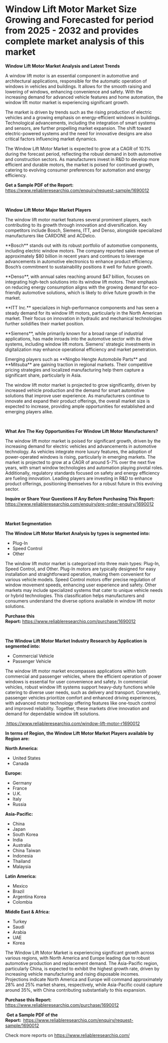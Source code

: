 <p><h1>Window Lift Motor Market Size Growing and Forecasted for period from 2025 - 2032 and provides complete market analysis of this market</h1></p><p><strong>Window Lift Motor Market Analysis and Latest Trends</strong></p>
<p><p>A window lift motor is an essential component in automotive and architectural applications, responsible for the automatic operation of windows in vehicles and buildings. It allows for the smooth raising and lowering of windows, enhancing convenience and safety. With the increasing demand for advanced vehicle features and home automation, the window lift motor market is experiencing significant growth.</p><p>The market is driven by trends such as the rising production of electric vehicles and a growing emphasis on energy-efficient windows in buildings. Technological advancements, including the integration of smart systems and sensors, are further propelling market expansion. The shift toward electric-powered systems and the need for innovative designs are also critical factors influencing market dynamics.</p><p>The Window Lift Motor Market is expected to grow at a CAGR of 10.1% during the forecast period, reflecting the robust demand in both automotive and construction sectors. As manufacturers invest in R&D to develop more efficient and durable motors, the market is poised for continued growth, catering to evolving consumer preferences for automation and energy efficiency.</p></p>
<p><strong>Get a Sample PDF of the Report:&nbsp;</strong> <a href="https://www.reliableresearchiq.com/enquiry/request-sample/1690012?utm_campaign=2319&utm_medium=2&utm_source=Github&utm_content=ia&utm_term=26032025&utm_id=window-lift-motor">https://www.reliableresearchiq.com/enquiry/request-sample/1690012</a></p>
<p>&nbsp;</p>
<p><strong>Window Lift Motor Major Market Players</strong></p>
<p><p>The window lift motor market features several prominent players, each contributing to its growth through innovation and diversification. Key competitors include Bosch, Siemens, ITT, and Denso, alongside specialized manufacturers like CARDONE and ACDelco.</p><p>**Bosch** stands out with its robust portfolio of automotive components, including electric window motors. The company reported sales revenue of approximately $80 billion in recent years and continues to leverage advancements in automotive electronics to enhance product efficiency. Bosch’s commitment to sustainability positions it well for future growth.</p><p>**Denso**, with annual sales reaching around $47 billion, focuses on integrating high-tech solutions into its window lift motors. Their emphasis on reducing energy consumption aligns with the growing demand for eco-friendly automotive solutions, which is likely to drive future growth in the market.</p><p>**ITT Inc.** specializes in high-performance components and has seen a steady demand for its window lift motors, particularly in the North American market. Their focus on innovation in hydraulic and mechanical technologies further solidifies their market position.</p><p>**Siemens**, while primarily known for a broad range of industrial applications, has made inroads into the automotive sector with its drive systems, including window lift motors. Siemens' strategic investments in digitalization may enhance operational efficiency and market penetration.</p><p>Emerging players such as **Ningbo Hengte Automobile Parts** and **Mitsuba** are gaining traction in regional markets. Their competitive pricing strategies and localized manufacturing help them capture a significant share, particularly in Asia.</p><p>The window lift motor market is projected to grow significantly, driven by increased vehicle production and the demand for smart automotive solutions that improve user experience. As manufacturers continue to innovate and expand their product offerings, the overall market size is expected to increase, providing ample opportunities for established and emerging players alike.</p></p>
<p>&nbsp;</p>
<p><strong>What Are The Key Opportunities For Window Lift Motor Manufacturers?</strong></p>
<p><p>The window lift motor market is poised for significant growth, driven by the increasing demand for electric vehicles and advancements in automotive technology. As vehicles integrate more luxury features, the adoption of power-operated windows is rising, particularly in emerging markets. The market is projected to grow at a CAGR of around 5-7% over the next five years, with smart window technologies and automation playing pivotal roles. Additionally, regulatory standards focused on safety and energy efficiency are fueling innovation. Leading players are investing in R&D to enhance product offerings, positioning themselves for a robust future in this evolving sector.</p></p>
<p><strong>Inquire or Share Your Questions If Any Before Purchasing This Report:</strong> <a href="https://www.reliableresearchiq.com/enquiry/pre-order-enquiry/1690012?utm_campaign=2319&utm_medium=2&utm_source=Github&utm_content=ia&utm_term=26032025&utm_id=window-lift-motor">https://www.reliableresearchiq.com/enquiry/pre-order-enquiry/1690012</a></p>
<p>&nbsp;</p>
<p><strong>Market Segmentation</strong></p>
<p><strong>The Window Lift Motor Market Analysis by types is segmented into:</strong></p>
<p><ul><li>Plug-In</li><li>Speed Control</li><li>Other</li></ul></p>
<p><p>The window lift motor market is categorized into three main types: Plug-In, Speed Control, and Other. Plug-In motors are typically designed for easy installation and straightforward operation, making them convenient for various vehicle models. Speed Control motors offer precise regulation of window movement speeds, enhancing user experience and safety. Other markets may include specialized systems that cater to unique vehicle needs or hybrid technologies. This classification helps manufacturers and consumers understand the diverse options available in window lift motor solutions.</p></p>
<p><strong>Purchase this Report:&nbsp;</strong><a href="https://www.reliableresearchiq.com/purchase/1690012?utm_campaign=2319&utm_medium=2&utm_source=Github&utm_content=ia&utm_term=26032025&utm_id=window-lift-motor">https://www.reliableresearchiq.com/purchase/1690012</a></p>
<p>&nbsp;</p>
<p><strong>The Window Lift Motor Market Industry Research by Application is segmented into:</strong></p>
<p><ul><li>Commercial Vehicle</li><li>Passenger Vehicle</li></ul></p>
<p><p>The window lift motor market encompasses applications within both commercial and passenger vehicles, where the efficient operation of power windows is essential for user convenience and safety. In commercial vehicles, robust window lift systems support heavy-duty functions while catering to diverse user needs, such as delivery and transport. Conversely, passenger vehicles prioritize comfort and enhanced driving experiences, with advanced motor technology offering features like one-touch control and improved reliability. Together, these markets drive innovation and demand for dependable window lift solutions.</p></p>
<p><a href="https://www.reliableresearchiq.com/window-lift-motor-r1690012?utm_campaign=2319&utm_medium=2&utm_source=Github&utm_content=ia&utm_term=26032025&utm_id=window-lift-motor">&nbsp;https://www.reliableresearchiq.com/window-lift-motor-r1690012</a></p>
<p><strong>In terms of Region, the Window Lift Motor Market Players available by Region are:</strong></p>
<p>
    <p> <strong> North America: </strong>
        <ul>
            <li>United States</li>
            <li>Canada</li>
        </ul>
        </p> 
    <p> <strong> Europe: </strong>
        <ul>
            <li>Germany</li>
            <li>France</li>
            <li>U.K.</li>
            <li>Italy</li>
            <li>Russia</li>
        </ul>
        </p> 
    <p> <strong> Asia-Pacific: </strong>
        <ul>
            <li>China</li>
            <li>Japan</li>
            <li>South Korea</li>
            <li>India</li>
            <li>Australia</li>
            <li>China Taiwan</li>
            <li>Indonesia</li>
            <li>Thailand</li>
            <li>Malaysia</li>
        </ul>
        </p> 
    <p> <strong> Latin America: </strong>
        <ul>
            <li>Mexico</li>
            <li>Brazil</li>
            <li>Argentina Korea</li>
            <li>Colombia</li>
        </ul>
        </p> 
    <p> <strong> Middle East & Africa: </strong>
        <ul>
            <li>Turkey</li>
            <li>Saudi</li>
            <li>Arabia</li>
            <li>UAE</li>
            <li>Korea</li>
        </ul>
    </p>
    </p>
<p><p>The Window Lift Motor Market is experiencing significant growth across various regions, with North America and Europe leading due to robust automotive production and replacement demand. The Asia-Pacific region, particularly China, is expected to exhibit the highest growth rate, driven by increasing vehicle manufacturing and rising disposable incomes. Projections indicate North America and Europe will command approximately 28% and 25% market shares, respectively, while Asia-Pacific could capture around 35%, with China contributing substantially to this expansion.</p></p>
<p><strong>Purchase this Report: </strong><a href="https://www.reliableresearchiq.com/purchase/1690012?utm_campaign=2319&utm_medium=2&utm_source=Github&utm_content=ia&utm_term=26032025&utm_id=window-lift-motor">https://www.reliableresearchiq.com/purchase/1690012</a></p>
<p>&nbsp;<strong>Get a Sample PDF of the Report:&nbsp;&nbsp;</strong><a href="https://www.reliableresearchiq.com/enquiry/request-sample/1690012?utm_campaign=2319&utm_medium=2&utm_source=Github&utm_content=ia&utm_term=26032025&utm_id=window-lift-motor">https://www.reliableresearchiq.com/enquiry/request-sample/1690012</a></p>
<p><strong></strong></p>
<p>Check more reports on <a href="https://www.reliableresearchiq.com/?utm_campaign=2319&utm_medium=2&utm_source=Github&utm_content=ia&utm_term=26032025&utm_id=window-lift-motor">https://www.reliableresearchiq.com/</a></p>